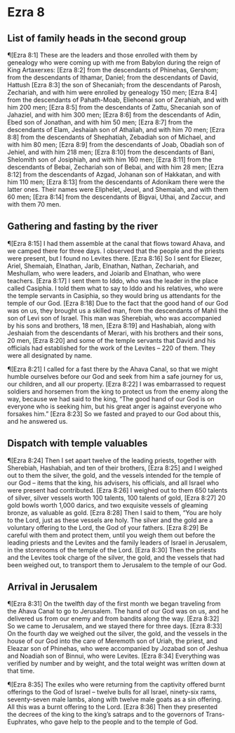 # Ezra 8

## List of family heads in the second group
¶[Ezra 8:1] These are the leaders and those enrolled with them by genealogy who were coming up with me from Babylon during the reign of King Artaxerxes:
[Ezra 8:2] from the descendants of Phinehas, Gershom; from the descendants of Ithamar, Daniel; from the descendants of David, Hattush
[Ezra 8:3] the son of Shecaniah; from the descendants of Parosh, Zechariah, and with him were enrolled by genealogy 150 men;
[Ezra 8:4] from the descendants of Pahath-Moab, Eliehoenai son of Zerahiah, and with him 200 men;
[Ezra 8:5] from the descendants of Zattu, Shecaniah son of Jahaziel, and with him 300 men;
[Ezra 8:6] from the descendants of Adin, Ebed son of Jonathan, and with him 50 men;
[Ezra 8:7] from the descendants of Elam, Jeshaiah son of Athaliah, and with him 70 men;
[Ezra 8:8] from the descendants of Shephatiah, Zebadiah son of Michael, and with him 80 men;
[Ezra 8:9] from the descendants of Joab, Obadiah son of Jehiel, and with him 218 men;
[Ezra 8:10] from the descendants of Bani, Shelomith son of Josiphiah, and with him 160 men;
[Ezra 8:11] from the descendants of Bebai, Zechariah son of Bebai, and with him 28 men;
[Ezra 8:12] from the descendants of Azgad, Johanan son of Hakkatan, and with him 110 men;
[Ezra 8:13] from the descendants of Adonikam there were the latter ones. Their names were Eliphelet, Jeuel, and Shemaiah, and with them 60 men;
[Ezra 8:14] from the descendants of Bigvai, Uthai, and Zaccur, and with them 70 men.

## Gathering and fasting by the river
¶[Ezra 8:15] I had them assemble at the canal that flows toward Ahava, and we camped there for three days. I observed that the people and the priests were present, but I found no Levites there.
[Ezra 8:16] So I sent for Eliezer, Ariel, Shemaiah, Elnathan, Jarib, Elnathan, Nathan, Zechariah, and Meshullam, who were leaders, and Joiarib and Elnathan, who were teachers.
[Ezra 8:17] I sent them to Iddo, who was the leader in the place called Casiphia. I told them what to say to Iddo and his relatives, who were the temple servants in Casiphia, so they would bring us attendants for the temple of our God.
[Ezra 8:18] Due to the fact that the good hand of our God was on us, they brought us a skilled man, from the descendants of Mahli the son of Levi son of Israel. This man was Sherebiah, who was accompanied by his sons and brothers, 18 men,
[Ezra 8:19] and Hashabiah, along with Jeshaiah from the descendants of Merari, with his brothers and their sons, 20 men,
[Ezra 8:20] and some of the temple servants that David and his officials had established for the work of the Levites – 220 of them. They were all designated by name.

¶[Ezra 8:21] I called for a fast there by the Ahava Canal, so that we might humble ourselves before our God and seek from him a safe journey for us, our children, and all our property.
[Ezra 8:22] I was embarrassed to request soldiers and horsemen from the king to protect us from the enemy along the way, because we had said to the king, “The good hand of our God is on everyone who is seeking him, but his great anger is against everyone who forsakes him.”
[Ezra 8:23] So we fasted and prayed to our God about this, and he answered us.

## Dispatch with temple valuables
¶[Ezra 8:24] Then I set apart twelve of the leading priests, together with Sherebiah, Hashabiah, and ten of their brothers,
[Ezra 8:25] and I weighed out to them the silver, the gold, and the vessels intended for the temple of our God – items that the king, his advisers, his officials, and all Israel who were present had contributed.
[Ezra 8:26] I weighed out to them 650 talents of silver, silver vessels worth 100 talents, 100 talents of gold,
[Ezra 8:27] 20 gold bowls worth 1,000 darics, and two exquisite vessels of gleaming bronze, as valuable as gold.
[Ezra 8:28] Then I said to them, “You are holy to the Lord, just as these vessels are holy. The silver and the gold are a voluntary offering to the Lord, the God of your fathers.
[Ezra 8:29] Be careful with them and protect them, until you weigh them out before the leading priests and the Levites and the family leaders of Israel in Jerusalem, in the storerooms of the temple of the Lord.
[Ezra 8:30] Then the priests and the Levites took charge of the silver, the gold, and the vessels that had been weighed out, to transport them to Jerusalem to the temple of our God.

## Arrival in Jerusalem
¶[Ezra 8:31] On the twelfth day of the first month we began traveling from the Ahava Canal to go to Jerusalem. The hand of our God was on us, and he delivered us from our enemy and from bandits along the way.
[Ezra 8:32] So we came to Jerusalem, and we stayed there for three days.
[Ezra 8:33] On the fourth day we weighed out the silver, the gold, and the vessels in the house of our God into the care of Meremoth son of Uriah, the priest, and Eleazar son of Phinehas, who were accompanied by Jozabad son of Jeshua and Noadiah son of Binnui, who were Levites.
[Ezra 8:34] Everything was verified by number and by weight, and the total weight was written down at that time.

¶[Ezra 8:35] The exiles who were returning from the captivity offered burnt offerings to the God of Israel – twelve bulls for all Israel, ninety-six rams, seventy-seven male lambs, along with twelve male goats as a sin offering. All this was a burnt offering to the Lord.
[Ezra 8:36] Then they presented the decrees of the king to the king’s satraps and to the governors of Trans-Euphrates, who gave help to the people and to the temple of God.
